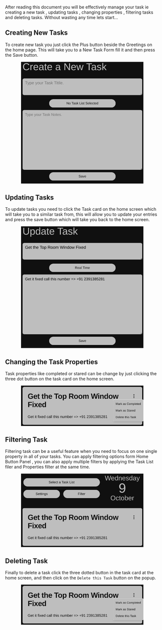 After reading this document you will be effectively manage your task ie creating a new task , updating tasks , changing properties , filtering tasks and deleting tasks. Without wasting any time lets start...

## Creating New Tasks 
To create new task you just click the Plus button beside the Greetings on the home page. This will take you to a New Task Form fill it and then press the Save button.

<div align="center">
<img src="media/New-Task-Form.png" alt="New Task" width=400/>
</div>

## Updating Tasks
To update tasks you need to click the Task card on the home screen which will take you to a similar task from, this will allow you to update your entries and press the save button which will take you back to the home screen.

<div align="center">
<img src="media/Update-Task.png" alt="Update Task" width=400/>
</div>

## Changing the Task Properties
Task properties like completed or stared can be change by just clicking the three dot button on the task card on the home screen. 

<div align="center">
<img src="media/Card.png" alt="Task Cards" width=400/>
</div>

## Filtering Task 
Filtering task can be a useful feature when you need to focus on one single property in all of your tasks. You can apply filtering options form Home Button Panel , you can also apply multiple filters by applying the Task List filer and Properties filter at the same time. 

<div align="center">
<img src="media/Home-Buttons-Panel.png" alt="Button Panel" width=400/>
</div>

## Deleting Task 
Finally to delete a task click the three dotted button in the task card at the home screen, and then click on the `Delete this Task` button on the popup. 

<div align="center">
<img src="media/Card.png" alt="Task Cards" width=400/>
</div>

